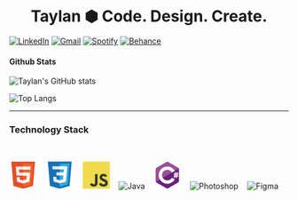#  <h1 align="center">Taylan ⬢ Code. Design. Create.</h1>

[![LinkedIn](https://img.shields.io/badge/LinkedIn-%230077B5.svg?&style=for-the-badge&logo=linkedin&logoColor=white)](https://www.linkedin.com/in/taylansilva04/)
[![Gmail](https://img.shields.io/badge/Gmail-D14836?style=for-the-badge&logo=gmail&logoColor=white)](mailto:taylansilva0402@gmail.com)
[![Spotify](https://img.shields.io/badge/Spotify-1DB954?style=for-the-badge&logo=spotify&logoColor=white)](https://open.spotify.com/user/31vdbvdbrbqaoio7quj6fgmjqxpi?si=kaw2rn2ETCqnRcua5H0mUA)
[![Behance](https://img.shields.io/badge/Behance-1769ff?style=for-the-badge&logo=behance&logoColor=white)](https://www.behance.net/iuzz)

#### Github Stats

![Taylan's GitHub stats](https://github-readme-stats.vercel.app/api?username=taylan04&show_icons=true&theme=dark&count_private=true)

![Top Langs](https://github-readme-stats.vercel.app/api/top-langs/?username=taylan04&layout=compact&theme=dark)

--- 

<h3 align="left">Technology Stack</h3>
<br>
<p align="left">
  <img src="https://raw.githubusercontent.com/devicons/devicon/master/icons/html5/html5-original.svg" alt="HTML5" width="50" height="50"/>
  &nbsp;&nbsp;
  <img src="https://raw.githubusercontent.com/devicons/devicon/master/icons/css3/css3-original.svg" alt="CSS3" width="50" height="50"/>
  &nbsp;&nbsp;
  <img src="https://raw.githubusercontent.com/devicons/devicon/master/icons/javascript/javascript-original.svg" alt="JavaScript" width="50" height="50"/>
  &nbsp;&nbsp;
  <img src="https://cdn-icons-png.flaticon.com/512/3291/3291669.png" alt="Java" width="50" height="50"/>
  &nbsp;&nbsp;
  <img src="https://raw.githubusercontent.com/devicons/devicon/master/icons/csharp/csharp-original.svg" alt="C#" width="50" height="50"/>
  &nbsp;&nbsp;
  <img src="https://cdn-icons-png.flaticon.com/512/5968/5968520.png" alt="Photoshop" width="50" height="50"/>
  &nbsp;&nbsp;
  <img src="https://miro.medium.com/v2/resize:fit:1400/1*6XgfDCVn81AYX68Xvd2I-g@2x.png" alt="Figma" width="50" height="50"/>
</p>





